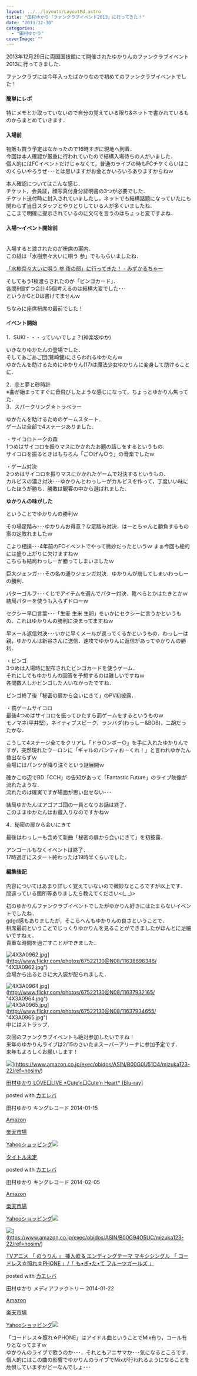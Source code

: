 ```yaml
---
layout: ../../layouts/LayoutMd.astro
title: "田村ゆかり「ファンクラブイベント2013」に行ってきた！"
date: "2013-12-30"
categories: 
  - "田村ゆかり"
coverImage: ""
---
```


2013年12月29日に両国国技館にて開催されたゆかりんのファンクラブイベント2013に行ってきました．

ファンクラブには今年入ったばかりなので初めてのファンクラブイベントでした！

#### 簡単にレポ

特にメモとか取っていないので自分の覚えている限り&ネットで書かれているものからまとめていきます．

#### 入場前

物販も買う予定はなかったので16時すぎに現地へ到着．  
今回は本人確認が厳重に行われていたので結構入場待ちの人がいました．  
個人的にはFCイベントだけじゃなくて，普通のライブの時もFCチケくらいはこのくらいやろうぜ･･･とは思いますがお金とかいろいろありますからねｗ
 
本人確認についてはこんな感じ．  
チケット，会員証，顔写真付身分証明書の3つが必要でした．  
チケット送付時に封入されていましたし，ネットでも結構話題になっていたにも関わらず当日スタッフとやりとりしている人が多くいましたね．  
ここまで明確に提示されているのに文句を言うのはちょっと変ですよね．

#### 入場～イベント開始前
   
入場すると渡されたのが枡席の案内．  
この紙は「水樹奈々大いに唄う 参」でももらいましたね．

[「水樹奈々大いに唄う 参 夜の部」に行ってきた！ \- みずかるちゃー](https://mizuka123.net/archive/2924/)
 
そしてもう1枚渡らされたのが「ビンゴカード」．  
各問9個ずつ合計45個考えるのは結構大変でした･･･  
というかCとDは書けてませんｗ

ちなみに座席枡席の最前でした！

#### イベント開始

1．SUKI・・・っていいでしょ？(神楽坂ゆか)

いきなりゆかたんの登場でした．  
そしてあごあご団(鷲崎健)にさらわれるゆかたんｗ  
ゆかたんを助けるためにゆかりん(17)は魔法少女ゆかりんに変身して助けることに．

2．恋と夢と砂時計  
※曲が始まってすぐに音飛びしたような感じになって，ちょっとゆかりん焦ってた．  
3．スパークリング☆トラベラー

ゆかたんを助けるためのゲームスタート．  
ゲームは全部で4ステージありました．

・サイコロトークの森  
1つめはサイコロを振りマスにかかれたお題の話しをするというもの．  
サイコロを振るときはもちろん「ご○げん○う」の音楽でしたｗ

・ゲーム対決  
2つめはサイコロを振りマスにかかれたゲームで対決するというもの．  
カルピスの濃さ対決･･･ゆかりんとわっしーがカルピスを作って，丁度いい味にしたほうが勝ち．勝敗は観客の中から選ばれました．

**ゆかりんの味がした**

ということでゆかりんの勝利ｗ

その場足踏み･･･ゆかりんお得意？な足踏み対決．はーとちゃんと勝負するもの案の定敗れましたｗ

こより相撲･･･4年前のFCイベントでやって微妙だったというｗ まぁ今回も絵的には盛り上がりに欠けますねｗ  
こちらも結局わっしーが勝ってしまいましたｗ

巨大ジェンガ･･･その名の通りジェンガ対決．ゆかりんが崩してしまいわっしーの勝利．

パターゴルフ･･･くじでアイテムを選んでパター対決．靴べらとかはたきとかｗ 結局パターを使うも入らずドローｗ

セクシー早口言葉･･･「生麦 生米 生卵」をいかにセクシーに言うかというもの．これはゆかりんの勝利に決まってますねｗ

早メール返信対決･･･いかに早くメールが返ってくるかというもの．わっしーは親，ゆかりんは新谷さんに送信．速攻でゆかりんに返信があってゆかりんの勝利．

・ビンゴ  
3つめは入場時に配布されたビンゴカードを使うゲーム．  
それにしてもゆかりんの回答を予想するのは難しいですねｗ  
各問数人しかビンゴした人いなかったですね．

ビンゴ終了後「秘密の扉から会いにきて」のPV初披露．

・罰ゲームサイコロ  
最後4つめはサイコロを振ってひたすら罰ゲームをするというものｗ  
モノマネ(平井堅)，ネイティブスピーク，ランバダ(わっしー&BOB)，二胡だったかな．

こうして4ステージ全てをクリアし「ドラ○ンボー○」を手に入れたゆかりんですが，突然現れたウーロンに「ギャルのパンティおーくれ！」と言われゆかたん救出ならずｗ  
会場にはパンツが降り注ぐという謎展開ｗ

確かこの辺でBD「CCH」の告知があって「Fantastic Future」のライブ映像が流れたような．  
流れたのは確実ですが場面が思い出せない･･･

結局ゆかたんはアゴアゴ団の一員となりお話は終了．  
このままゆかたんはお蔵入りなのですかねｗ

4．秘密の扉から会いにきて

最後はわっしーも含めて新曲「秘密の扉から会いにきて」を初披露．

アンコールもなくイベントは終了．  
17時過ぎにスタート終わったは19時半くらいでした．

#### 編集後記

内容についてはあまり詳しく覚えていないので微妙なところですが以上です．  
間違っている箇所等ありましたら教えてください<(\_ \_)>

初のゆかりんファンクラブイベントでしたがゆかりん好きにはたまらないイベントでしたね．  
gdgd感もありましたが，そこらへんもゆかりんの良さということで．  
枡席最前ということでじっくりゆかりんを見ることができましたがほんとに足細いですねぇ．  
貴重な時間を過ごすことができました．

![4X3A0962.jpg](/archive/images/11638696346_9d28966069_b.jpg)](http://www.flickr.com/photos/67522130@N08/11638696346/ "4X3A0962.jpg")  
会場から出るときに大入袋が配られました．

![4X3A0964.jpg](/archive/images/11637932165_ba388765d3_b.jpg)](http://www.flickr.com/photos/67522130@N08/11637932165/ "4X3A0964.jpg")  
![4X3A0965.jpg](/archive/images/11637934655_4d5109445f_b.jpg)](http://www.flickr.com/photos/67522130@N08/11637934655/ "4X3A0965.jpg")  
中にはストラップ．

次回のファンクラブイベントも絶対参加したいですね！  
来年のゆかりんライブは2/15のさいたまスーパーアリーナに参加予定です．  
来年もよろしくお願いします！

![](/archive/images/61bduJ97f9L._SL160_.jpg)](https://www.amazon.co.jp/exec/obidos/ASIN/B00G0U51O4/mizuka123-22/ref=nosim/)

[田村ゆかり LOVE□LIVE \*Cute’n□Cute’n Heart\* \[Blu-ray\]](https://www.amazon.co.jp/exec/obidos/ASIN/B00G0U51O4/mizuka123-22/ref=nosim/)

posted with [カエレバ](http://kaereba.com)

田村ゆかり キングレコード 2014-01-15

[Amazon](http://www.amazon.co.jp/gp/search?keywords=Cute%27n%20Heart&__mk_ja_JP=%83J%83%5E%83J%83i&tag=mizuka123-22 "アマゾン")

[楽天市場](http://hb.afl.rakuten.co.jp/hgc/032b53ee.4b34c5ee.0f4a541e.f440145e/?pc=http%3A%2F%2Fsearch.rakuten.co.jp%2Fsearch%2Fmall%2FCute%2527n%2520Heart%2F-%2Ff.1-p.1-s.1-sf.0-st.A-v.2%3Fx%3D0%26scid%3Daf_ich_link_urltxt%26m%3Dhttp%3A%2F%2Fm.rakuten.co.jp%2F "楽天市場")

[Yahooショッピング![](//ad.jp.ap.valuecommerce.com/servlet/gifbanner?sid=3066752&pid=881990642)](//ck.jp.ap.valuecommerce.com/servlet/referral?sid=3066752&pid=881990642&vc_url=http%3A%2F%2Fshopping.search.yahoo.co.jp%2Fsearch%3FuIv%3Don%26ei%3DUTF-8%26tab_ex%3Dcommerce%26slider%3D0%26va%3DCute%2527n%2520Heart "Yahooショッピング")

[](https://www.amazon.co.jp/exec/obidos/ASIN/B00GSWCGN8/mizuka123-22/ref=nosim/)

[タイトル未定](https://www.amazon.co.jp/exec/obidos/ASIN/B00GSWCGN8/mizuka123-22/ref=nosim/)

posted with [カエレバ](http://kaereba.com)

田村ゆかり キングレコード 2014-02-05

[Amazon](http://www.amazon.co.jp/gp/search?keywords=%83%5E%83C%83g%83%8B%96%A2%92%E8&__mk_ja_JP=%83J%83%5E%83J%83i&tag=mizuka123-22 "アマゾン")

[楽天市場](http://hb.afl.rakuten.co.jp/hgc/032b53ee.4b34c5ee.0f4a541e.f440145e/?pc=http%3A%2F%2Fsearch.rakuten.co.jp%2Fsearch%2Fmall%2F%25E3%2582%25BF%25E3%2582%25A4%25E3%2583%2588%25E3%2583%25AB%25E6%259C%25AA%25E5%25AE%259A%2F-%2Ff.1-p.1-s.1-sf.0-st.A-v.2%3Fx%3D0%26scid%3Daf_ich_link_urltxt%26m%3Dhttp%3A%2F%2Fm.rakuten.co.jp%2F "楽天市場")

[Yahooショッピング![](//ad.jp.ap.valuecommerce.com/servlet/gifbanner?sid=3066752&pid=881990642)](//ck.jp.ap.valuecommerce.com/servlet/referral?sid=3066752&pid=881990642&vc_url=http%3A%2F%2Fshopping.search.yahoo.co.jp%2Fsearch%3FuIv%3Don%26ei%3DUTF-8%26tab_ex%3Dcommerce%26slider%3D0%26va%3D%25E3%2582%25BF%25E3%2582%25A4%25E3%2583%2588%25E3%2583%25AB%25E6%259C%25AA%25E5%25AE%259A "Yahooショッピング")

![](/archive/images/51wU-wJUHUL._SL160_.jpg)](https://www.amazon.co.jp/exec/obidos/ASIN/B00G94O5UC/mizuka123-22/ref=nosim/)

[TVアニメ 「 のうりん 」 挿入歌 & エンディングテーマ マキシシングル 「 コードレス☆照れ☆PHONE 」/「 も•ぎ•た•て フルーツガールズ 」](https://www.amazon.co.jp/exec/obidos/ASIN/B00G94O5UC/mizuka123-22/ref=nosim/)

posted with [カエレバ](http://kaereba.com)

田村ゆかり メディアファクトリー 2014-01-22

[Amazon](http://www.amazon.co.jp/gp/search?keywords=%83G%83%93%83f%83B%83%93%83O%83e%81%5B%83%7D%20%83%7D%83L%83V&__mk_ja_JP=%83J%83%5E%83J%83i&tag=mizuka123-22 "アマゾン")

[楽天市場](http://hb.afl.rakuten.co.jp/hgc/032b53ee.4b34c5ee.0f4a541e.f440145e/?pc=http%3A%2F%2Fsearch.rakuten.co.jp%2Fsearch%2Fmall%2F%25E3%2582%25A8%25E3%2583%25B3%25E3%2583%2587%25E3%2582%25A3%25E3%2583%25B3%25E3%2582%25B0%25E3%2583%2586%25E3%2583%25BC%25E3%2583%259E%2520%25E3%2583%259E%25E3%2582%25AD%25E3%2582%25B7%2F-%2Ff.1-p.1-s.1-sf.0-st.A-v.2%3Fx%3D0%26scid%3Daf_ich_link_urltxt%26m%3Dhttp%3A%2F%2Fm.rakuten.co.jp%2F "楽天市場")

[Yahooショッピング![](//ad.jp.ap.valuecommerce.com/servlet/gifbanner?sid=3066752&pid=881990642)](//ck.jp.ap.valuecommerce.com/servlet/referral?sid=3066752&pid=881990642&vc_url=http%3A%2F%2Fshopping.search.yahoo.co.jp%2Fsearch%3FuIv%3Don%26ei%3DUTF-8%26tab_ex%3Dcommerce%26slider%3D0%26va%3D%25E3%2582%25A8%25E3%2583%25B3%25E3%2583%2587%25E3%2582%25A3%25E3%2583%25B3%25E3%2582%25B0%25E3%2583%2586%25E3%2583%25BC%25E3%2583%259E%2520%25E3%2583%259E%25E3%2582%25AD%25E3%2582%25B7 "Yahooショッピング")

「コードレス☆照れ☆PHONE」はアイドル曲ということでMix有り，コール有りとなってますｗ  
ゆかりんのライブで歌うのか･･･，それともアニサマか･･･気になるところです．  
個人的にはこの曲の影響でゆかりんのライブでMixが行われるようになることを危惧していますがどーなんでしょ･･･

<script type="text/javascript" src="http://ext.nicovideo.jp/thumb_watch/1388065030?w=490&amp;h=307"></script>
